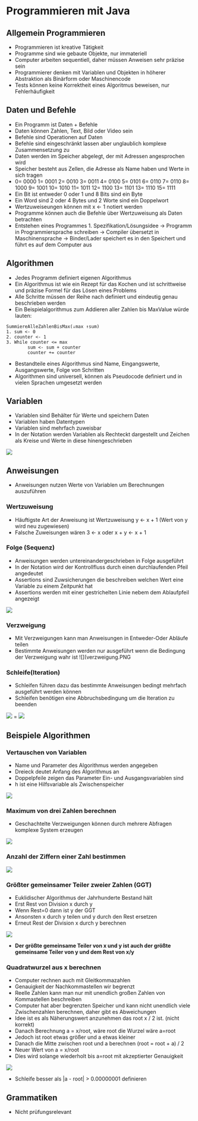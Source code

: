 # Programmieren mit Java

## Allgemein Programmieren
- Programmieren ist kreative Tätigkeit
- Programme sind wie gebaute Objekte, nur immateriell
- Computer arbeiten sequentiell, daher müssen Anweisen sehr präzise sein
- Programmierer denken mit Variablen und Objekten in höherer Abstraktion als Binärform oder Maschinencode
- Tests können keine Korrektheit eines Algoritmus beweisen, nur Fehlerhäufigkeit

## Daten und Befehle
- Ein Programm ist Daten + Befehle
- Daten können Zahlen, Text, Bild oder Video sein
- Befehle sind Operationen auf Daten
- Befehle sind eingeschränkt lassen aber unglaublich komplexe Zusammensetzung zu
- Daten werden im Speicher abgelegt, der mit Adressen angesprochen wird
- Speicher besteht aus Zellen, die Adresse als Name haben und Werte in sich tragen
- 0= 0000 1= 0001 2= 0010 3= 0011 4= 0100 5= 0101 6= 0110 7= 0110 8= 1000 9= 1001 10= 1010 11= 1011 12= 1100 13= 1101 13= 1110 15= 1111
- Ein Bit ist entweder 0 oder 1 und 8 Bits sind ein Byte
- Ein Word sind 2 oder 4 Bytes und 2 Worte sind ein Doppelwort
- Wertzuweiseungen können mit x <- 1 notiert werden
- Programme können auch die Befehle über Wertzuweisung als Daten betrachten
- Entstehen eines Programmes 1. Spezifikation/Lösungsidee -> Programm in Programmiersprache schreiben -> Compiler übersetzt in Maschinensprache -> Binder/Lader speichert es in den Speichert und führt es auf dem Computer aus

## Algorithmen
- Jedes Programm definiert eigenen Algorithmus
- Ein Algorithmus ist wie ein Rezept für das Kochen und ist schrittweise und präzise Formel für das Lösen eines Problems
- Alle Schritte müssen der Reihe nach definiert und eindeutig genau beschrieben werden
- Ein Beispielalgorithmus zum Addieren aller Zahlen bis MaxValue würde lauten:

```Summiere Zahlen
SummiereAlleZahlenBisMax(↓max ↑sum)
1. sum <- 0
2. counter <- 1
3. While counter <= max
        sum <- sum + counter
        counter += counter
```
- Bestandteile eines Algorithmus sind Name, Eingangswerte, Ausgangswerte, Folge von Schritten
- Algorithmen sind universell, können als Pseudocode definiert und in vielen Sprachen umgesetzt werden

## Variablen
- Variablen sind Behälter für Werte und speichern Daten
- Variablen haben Datentypen
- Variablen sind mehrfach zuweisbar
- In der Notation werden Variablen als Rechteckt dargestellt und Zeichen als Kreise und Werte in diese hinengeschrieben

![](assets/variablen.PNG)
## Anweisungen
- Anweisungen nutzen Werte von Variablen um Berechnungen auszuführen

### Wertzuweisung
- Häuftigste Art der Anweisung ist Wertzuweisung y <- x + 1 (Wert von y wird neu zugewiesen)
- Falsche Zuweisungen wären 3 <- x  oder x + y <- x + 1

### Folge (Sequenz)
- Anweisungen werden untereinandergeschrieben in Folge ausgeführt
- In der Notation wird der Kontrollfluss durch einen durchlaufenden Pfeil angedeutet
- Assertions sind Zuwsicherungen die beschreiben welchen Wert eine Variable zu einem Zeitpunkt hat
- Assertions werden mit einer gestrichelten Linie nebem dem Ablaufpfeil angezeigt

![](assets/sequenz.PNG)

### Verzweigung
- Mit Verzweigungen kann man Anweisungen in Entweder-Oder Abläufe teilen
- Bestimmte Anweisungen werden nur ausgeführt wenn die Bedingung der Verzweigung wahr ist
![](verzweigung.PNG

### Schleife(Iteration)
- Schleifen führen dazu das bestimmte Anweisungen bedingt mehrfach ausgeführt werden können
- Schleifen benötigen eine Abbruchsbedingung um die Iteration zu beenden

![](assets/schleife.PNG)
= ![](assets/schleife_kompakt.PNG)

## Beispiele Algorithmen

### Vertauschen von Variablen
- Name und Parameter des Algorithmus werden angegeben
- Dreieck deutet Anfang des Algorithmus an
- Doppelpfeile zeigen das Parameter Ein- und Ausgangsvariablen sind
- h ist eine Hilfsvariable als Zwischenspeicher

![](assets/swap.PNG)
 
 ### Maximum von drei Zahlen berechnen
 - Geschachtelte Verzweigungen können durch mehrere Abfragen komplexe System erzeugen
 
![](assets/max_drei_zahlen.PNG)
  
 ### Anzahl der Ziffern einer Zahl bestimmen
 
![](assets/anzahl_zahl.PNG)
  
### Größter gemeinsamer Teiler zweier Zahlen (GGT)
- Euklidischer Algorithmus der Jahrhunderte Bestand hält
- Erst Rest von Division x durch y
- Wenn Rest=0 dann ist y der GGT
- Ansonsten x durch y teilen und y durch den Rest ersetzen
- Erneut Rest der Division x durch y berechnen

![](assets/ggt.PNG)

- **Der größte gemeinsame Teiler von x und y ist auch der größte gemeinsame Teiler von y und dem Rest von x/y**

### Quadratwurzel aus x berechnen
- Computer rechnen auch mit Gleitkommazahlen
- Genauigkeit der Nachkommastellen wir begrenzt
- Reelle Zahlen kann man nur mit unendlich großen Zahlen von Kommastellen beschreiben
- Computer hat aber begrenzten Speicher und kann nicht unendlich viele Zwischenzahlen berechnen, daher gibt es Abweichungen
- Idee ist es als Näherungswert anzunehmen das root x / 2 ist. (nicht korrekt)
- Danach Berechnung a = x/root, wäre root die Wurzel wäre a=root
- Jedoch ist root etwas größer und a etwas kleiner
- Danach die Mitte zwischen root und a berechnen (root = root + a) / 2
- Neuer Wert von a = x/root
- Dies wird solange wiederholt bis a=root mit akzeptierter Genauigkeit

![](assets/square_root.PNG)
- Schleife besser als |a - root| > 0.00000001 definieren

## Grammatiken
- Nicht prüfungsrelevant








